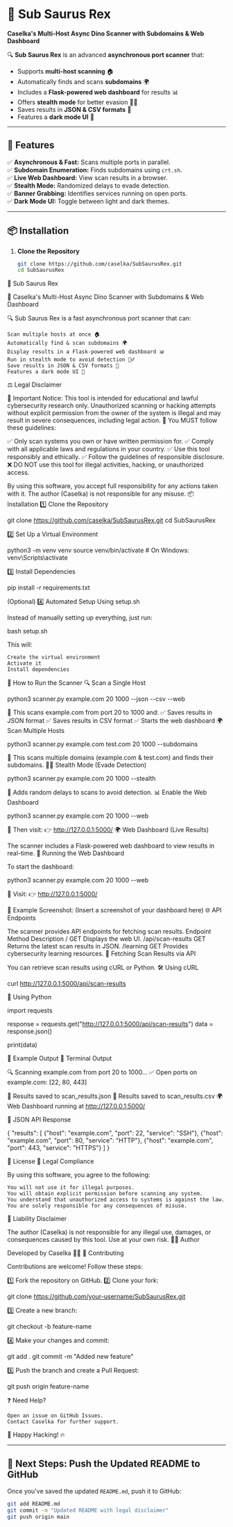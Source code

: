 # 🦖 Sub Saurus Rex

**Caselka's Multi-Host Async Dino Scanner with Subdomains & Web Dashboard**

🔍 **Sub Saurus Rex** is an advanced **asynchronous port scanner** that:
- Supports **multi-host scanning** 🏠
- Automatically finds and scans **subdomains** 🌍
- Includes a **Flask-powered web dashboard** for results 📊
- Offers **stealth mode** for better evasion 🕵️‍♂️
- Saves results in **JSON & CSV formats** 📁
- Features a **dark mode UI** 🌙

---

## **📌 Features**
✅ **Asynchronous & Fast:** Scans multiple ports in parallel.  
✅ **Subdomain Enumeration:** Finds subdomains using `crt.sh`.  
✅ **Live Web Dashboard:** View scan results in a browser.  
✅ **Stealth Mode:** Randomized delays to evade detection.  
✅ **Banner Grabbing:** Identifies services running on open ports.  
✅ **Dark Mode UI:** Toggle between light and dark themes.  

---

## **📦 Installation**
1. **Clone the Repository**
   ```bash
   git clone https://github.com/caselka/SubSaurusRex.git
   cd SubSaurusRex
🦖 Sub Saurus Rex

🚀 Caselka's Multi-Host Async Dino Scanner with Subdomains & Web Dashboard

🔍 Sub Saurus Rex is a fast asynchronous port scanner that can:

    Scan multiple hosts at once 🏠
    Automatically find & scan subdomains 🌍
    Display results in a Flask-powered web dashboard 📊
    Run in stealth mode to avoid detection 🕵️‍♂️
    Save results in JSON & CSV formats 📁
    Features a dark mode UI 🌙

⚖️ Legal Disclaimer

🚨 Important Notice:
This tool is intended for educational and lawful cybersecurity research only. Unauthorized scanning or hacking attempts without explicit permission from the owner of the system is illegal and may result in severe consequences, including legal action.
📌 You MUST follow these guidelines:

✅ Only scan systems you own or have written permission for.
✅ Comply with all applicable laws and regulations in your country.
✅ Use this tool responsibly and ethically.
✅ Follow the guidelines of responsible disclosure.
❌ DO NOT use this tool for illegal activities, hacking, or unauthorized access.

By using this software, you accept full responsibility for any actions taken with it. The author (Caselka) is not responsible for any misuse.
📦 Installation
1️⃣ Clone the Repository

git clone https://github.com/caselka/SubSaurusRex.git
cd SubSaurusRex

2️⃣ Set Up a Virtual Environment

python3 -m venv venv
source venv/bin/activate  # On Windows: venv\Scripts\activate

3️⃣ Install Dependencies

pip install -r requirements.txt

(Optional) 4️⃣ Automated Setup Using setup.sh

Instead of manually setting up everything, just run:

bash setup.sh

This will:

    Create the virtual environment
    Activate it
    Install dependencies

🚀 How to Run the Scanner
🔍 Scan a Single Host

python3 scanner.py example.com 20 1000 --json --csv --web

🔹 This scans example.com from port 20 to 1000 and:
✅ Saves results in JSON format
✅ Saves results in CSV format
✅ Starts the web dashboard
🌍 Scan Multiple Hosts

python3 scanner.py example.com test.com 20 1000 --subdomains

🔹 This scans multiple domains (example.com & test.com) and finds their subdomains.
🕵️‍♂️ Stealth Mode (Evade Detection)

python3 scanner.py example.com 20 1000 --stealth

🔹 Adds random delays to scans to avoid detection.
📊 Enable the Web Dashboard

python3 scanner.py example.com 20 1000 --web

🔹 Then visit:
👉 http://127.0.0.1:5000/
🌍 Web Dashboard (Live Results)

The scanner includes a Flask-powered web dashboard to view results in real-time.
📌 Running the Web Dashboard

To start the dashboard:

python3 scanner.py example.com 20 1000 --web

🔹 Visit:
👉 http://127.0.0.1:5000/

🔹 Example Screenshot:
(Insert a screenshot of your dashboard here)
🌐 API Endpoints

The scanner provides API endpoints for fetching scan results.
Endpoint	Method	Description
/	GET	Displays the web UI.
/api/scan-results	GET	Returns the latest scan results in JSON.
/learning	GET	Provides cybersecurity learning resources.
📌 Fetching Scan Results via API

You can retrieve scan results using cURL or Python.
🛠 Using cURL

curl http://127.0.0.1:5000/api/scan-results

🐍 Using Python

import requests

response = requests.get("http://127.0.0.1:5000/api/scan-results")
data = response.json()

print(data)

📝 Example Output
📌 Terminal Output

🔍 Scanning example.com from port 20 to 1000...
✅ Open ports on example.com: [22, 80, 443]

📁 Results saved to scan_results.json
📁 Results saved to scan_results.csv
🌍 Web Dashboard running at http://127.0.0.1:5000/

📌 JSON API Response

{
  "results": [
    {"host": "example.com", "port": 22, "service": "SSH"},
    {"host": "example.com", "port": 80, "service": "HTTP"},
    {"host": "example.com", "port": 443, "service": "HTTPS"}
  ]
}

📜 License
📌 Legal Compliance

By using this software, you agree to the following:

    You will not use it for illegal purposes.
    You will obtain explicit permission before scanning any system.
    You understand that unauthorized access to systems is against the law.
    You are solely responsible for any consequences of misuse.

📌 Liability Disclaimer

The author (Caselka) is not responsible for any illegal use, damages, or consequences caused by this tool.
Use at your own risk.
👨‍💻 Author

Developed by Caselka 🚀🔥
🤝 Contributing

Contributions are welcome! Follow these steps:

1️⃣ Fork the repository on GitHub.
2️⃣ Clone your fork:

git clone https://github.com/your-username/SubSaurusRex.git

3️⃣ Create a new branch:

git checkout -b feature-name

4️⃣ Make your changes and commit:

git add .
git commit -m "Added new feature"

5️⃣ Push the branch and create a Pull Request:

git push origin feature-name

❓ Need Help?

    Open an issue on GitHub Issues.
    Contact Caselka for further support.

🚀 Happy Hacking! 🔥


---

## **📌 Next Steps: Push the Updated README to GitHub**
Once you've saved the updated `README.md`, push it to GitHub:

```bash
git add README.md
git commit -m "Updated README with legal disclaimer"
git push origin main
